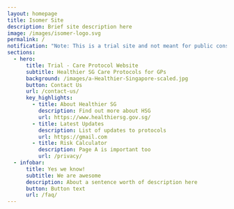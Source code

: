 ```yaml
---
layout: homepage
title: Isomer Site
description: Brief site description here
image: /images/isomer-logo.svg
permalink: /
notification: "Note: This is a trial site and not meant for public consumption."
sections:
  - hero:
      title: Trial - Care Protocol Website
      subtitle: Healthier SG Care Protocols for GPs
      background: /images/a-Healthier-Singapore-scaled.jpg
      button: Contact Us
      url: /contact-us/
      key_highlights:
        - title: About Healthier SG
          description: Find out more about HSG
          url: https://www.healthiersg.gov.sg/
        - title: Latest Updates
          description: List of updates to protocols
          url: https://gmail.com
        - title: Risk Calculator
          description: Page A is important too
          url: /privacy/
  - infobar:
      title: Yes we know!
      subtitle: We are awesome
      description: About a sentence worth of description here
      button: Button text
      url: /faq/
---
```

